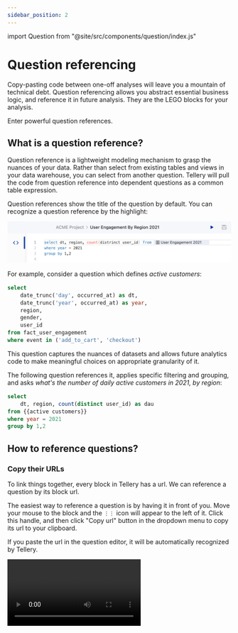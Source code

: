 ```yaml
---
sidebar_position: 2
---
```


import Question from "@site/src/components/question/index.js"


# Question referencing


Copy-pasting code between one-off analyses will leave you a mountain of technical debt. Question referencing allows you abstract essential business logic, and reference it in future analysis. They are the LEGO blocks for your analysis.


Enter powerful question references.


## What is a question reference?


Question reference is a lightweight modeling mechanism to grasp the nuances of your data. Rather than select from existing tables and views in your data warehouse, you can select from another question. Tellery will pull the code from question reference into dependent questions as a common table expression.

Question references show the title of the question by default. You can recognize a question reference by the highlight:


<img src='/img/tutorial/question-reference.png'/>



For example, consider a question which defines _active customers_:


<Question name="active customers">

```sql
select
    date_trunc('day', occurred_at) as dt,
    date_trunc('year', occurred_at) as year,
    region,
    gender,
    user_id
from fact_user_engagement
where event in ('add_to_cart', 'checkout')
```
</Question>


This question captures the nuances of datasets and allows future analytics code to make meaningful choices on appropriate granularity of it.


The following question references it, applies specific filtering and grouping, and asks _what's the number of daily active customers in 2021, by region_:


<Question name="the number of daily active customers in 2021, by region">

```sql
select
    dt, region, count(distinct user_id) as dau
from {{active customers}}
where year = 2021 
group by 1,2
```

</Question>



## How to reference questions?


### Copy their URLs


To link things together, every block in Tellery has a url. We can reference a question by its block url.


The easiest way to reference a question is by having it in front of you. Move your mouse to the block and the `⋮⋮` icon will appear to the left of it. Click this handle, and then click "Copy url" button in the dropdown menu to copy its url to your clipboard.


If you paste the url in the question editor, it will be automatically recognized by Tellery.

<video src='/img/tutorial/copy-address.mp4' controls />


### Search for them


When editing SQL in the question editor, type double curly braces `{{` to invoke the question referencing.


Then start typing the name of the question you want to reference. Hit "Enter" to pull it in your editor when you’ve found the question in the dropdown that appears.

<video src='/img/tutorial/search-question-ref.mp4' controls/>


## Navigate between questions


Each question reference in question is clickable. You can click it to open the question in another editor tab.


On the right side of each question, Tellery also lists all the questions referencing that question
in the **Downstream** section. You can navigate to them to see how they use that question.


## Some Advice on transformation


Although transforming and re-shaping data can be very easy in Tellery, we recommend you govern transformations using a batch-based tool like [dbt](https://www.getdbt.com/). Because you can assure data quality and improve performance there.


You can start with the question referencing to reduce clutter when answering questions on new datasets. But after the logic being mature, it's better to consolidate them in dbt to create a solid foundation that everyone can share.
